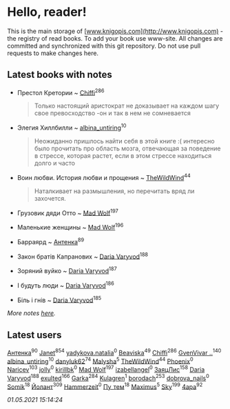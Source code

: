 # Hello, reader!
This is the main storage of [www.knigopis.com](http://www.knigopis.com) - the registry of read books.
To add your book use www-site. All changes are committed and synchronized with this git repository.
Do not use pull requests to make changes here.


## Latest books with notes
* Престол Кретории ~ [Chiffi](users/105/105831994080785626680-google)<sup>286</sup>
    > Только настоящий аристократ не доказывает на каждом шагу свое превосходство -он и так в нем не сомневается

* Элегия Хиллбилли ~ [albina_untiring](users/257/2579695-vkontakte)<sup>10</sup>
    > Неожиданно пришлось найти себя в этой книге :( 
    > интересно было прочитать про область мозга, отвечающая за поведение в стрессе, которая растет, если в этом стрессе находиться долго и часто

* Воин любви. История любви и прощения ~ [TheWildWind](users/262/262062207519652-facebook)<sup>44</sup>
    > Наталкивает на размышления, но перечитать вряд ли захочется.

* Грузовик дяди Отто ~ [Mad Wolf](users/947/94738840-vkontakte)<sup>197</sup>

* Маленькие женщины ~ [Mad Wolf](users/947/94738840-vkontakte)<sup>196</sup>

* Барраярд ~ [Антенка](users/118/118158645037334943900-google)<sup>89</sup>

* Закон братів Капранових ~ [Daria Varyvod](users/829/829893410524253-facebook)<sup>188</sup>

* Зоряний вуйко ~ [Daria Varyvod](users/829/829893410524253-facebook)<sup>187</sup>

* І будуть люди ~ [Daria Varyvod](users/829/829893410524253-facebook)<sup>186</sup>

* Біль і гнів ~ [Daria Varyvod](users/829/829893410524253-facebook)<sup>185</sup>


_More notes [here](latest_books_with_notes.md)._


## Latest users
[Антенка](users/118/118158645037334943900-google)<sup>90</sup> 
[Janet](users/108/108113656204404967440-google)<sup>854</sup> 
[yadykova.natalia](users/567/567284923-yandex)<sup>0</sup> 
[Beaviska](users/102/10202544960024508-facebook)<sup>49</sup> 
[Chiffi](users/105/105831994080785626680-google)<sup>286</sup> 
[GvenVivar ..](users/158/158266434925901-facebook)<sup>140</sup> 
[albina_untiring](users/257/2579695-vkontakte)<sup>10</sup> 
[danyluk62](users/374/374149854-vkontakte)<sup>74</sup> 
[Malysha](users/412/4129490930435358-facebook)<sup>5</sup> 
[TheWildWind](users/262/262062207519652-facebook)<sup>44</sup> 
[Phoenix](users/112/112747734454276773382-google)<sup>0</sup> 
[Naricev](users/107/107090515204537133928-google)<sup>103</sup> 
[jolly](users/111/111004832908941453467-google)<sup>0</sup> 
[kirillbk](users/116/116762187083018967175-google)<sup>0</sup> 
[Mad Wolf](users/947/94738840-vkontakte)<sup>197</sup> 
[izabellangel](users/292/292667189027944-facebook)<sup>0</sup> 
[ЗаяцЛис](users/112/112388384595246311466-google)<sup>158</sup> 
[Daria Varyvod](users/829/829893410524253-facebook)<sup>188</sup> 
[exulted](users/100/100599204551896265722-google)<sup>166</sup> 
[Garka](users/115/115753719718250012620-google)<sup>284</sup> 
[Kulagren](users/105/105545318327982772463-google)<sup>1</sup> 
[borodach](users/157/15706320-vkontakte)<sup>253</sup> 
[dobrova_nails](users/606/6069210-vkontakte)<sup>0</sup> 
[Somik](users/100/100006761945842-facebook)<sup>18</sup> 
[Йолант](users/104/104690883692185089260-google)<sup>309</sup> 
[Hammerzeit](users/103/103389838241993724492-google)<sup>0</sup> 
[Пу_тем](users/344/3448154788585127-facebook)<sup>18</sup> 
[Maximus](users/468/468075371-vkontakte)<sup>5</sup> 
[Sky](users/118/118049897850017649660-googleplus)<sup>199</sup> 
[4apa](users/117/117392596378069249667-google)<sup>92</sup> 


_01.05.2021 15:14:24_

